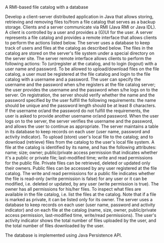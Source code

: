 A RMI-based file catalog with a database

Develop a client-server distributed application in Java that allows storing, retrieving and removing files to/from a file catalog that serves as a backup storage.  Clients and a server communicate via RMI (Java RMI or Java IDL). A client is controlled by a user and provides a (G)UI for the user. A server represents a file catalog and provides a remote interface that allows clients to perform the actions listed below. The server uses a database to keep track of users and files at the catalog as described below. The files in the catalog are stored on the server's file system under a special directory on the server site. The server remote interface allows clients to perform the following actions:
To (un)register at the catalog, and to login (logout) with a user name and password. To be allowed to upload/download files on the file catalog, a user must be registered at the file catalog and login to the file catalog with a username and a password. The user can specify the username and the password when s/he registers at the file catalog server; the user provides the username and the password when s/he logs on to the server.
On registration, the server should verify whether the name and the password specified by the user fulfill the following requirements: the name should be unique and the password length should be at least 8 characters. If the username or/and the password do not fulfill the requirements, the user is asked to provide another username or/and password.
When the user logs on to the server, the server verifies the username and the password, and allows the user to continue as appropriate.
The server maintains a table in its database to keep records on each user  (user name, password and activity indicator). 
To upload (store) user's local file to the catalog; and to download (retrieve) files from the catalog to the user's local file system. A file at the catalog is identified by its name, and has the following attributes: name; size; owner; public/private access permission that indicates whether it's a public or private file; last-modified time; write and read permissions for the public file. Private files can be retrieved, deleted or updated only their owners. Public files can be accessed by any user registered at the file catalog. The write and read permissions for a public file indicates whether the file is read-only (write permission is false) for any user or it can be modified, i.e. deleted or updated,  by any user (write permission is true). The owner has all permissions for his/her files.
To inspect what files are available in the file catalog, i.e. list the files at the catalog. Note that if a file is marked as private, it can be listed only for its owner.
The server uses a database to keep records on each user  (user name, password and activity indicator) and on each file at the catalog (name, size, owner, public/private access permission, last-modified time, write/read permissions). The user's activity indicator shows the total number of files uploaded by the user, and the total number of files downloaded by the user.

The database is implemented using Java Persistence API.
